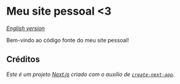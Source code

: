 # Meu site pessoal <3

*[English version](README.md)*

Bem-vindo ao código fonte do meu site pessoal!

## Créditos

*Este é um projeto [Next.js](https://nextjs.org/) criado com o auxílio de [`create-next-app`](https://github.com/vercel/next.js/tree/canary/packages/create-next-app).*
